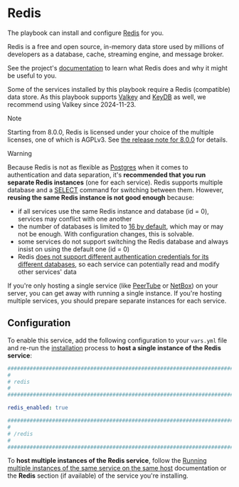 <!--
SPDX-FileCopyrightText: 2023 - 2024 Slavi Pantaleev
SPDX-FileCopyrightText: 2025 Suguru Hirahara

SPDX-License-Identifier: AGPL-3.0-or-later
-->

# Redis

The playbook can install and configure [Redis](https://redis.io/) for you.

Redis is a free and open source, in-memory data store used by millions of developers as a database, cache, streaming engine, and message broker.

See the project's [documentation](https://redis.io/docs/latest/) to learn what Redis does and why it might be useful to you.

Some of the services installed by this playbook require a Redis (compatible) data store. As this playbook supports [Valkey](valkey.md) and [KeyDB](keydb.md) as well, we recommend using Valkey since 2024-11-23.

> [!NOTE]
> Starting from 8.0.0, Redis is licensed under your choice of the multiple licenses, one of which is AGPLv3. See [the release note for 8.0.0](https://github.com/redis/redis/releases/tag/8.0.0) for details.

> [!WARNING]
> Because Redis is not as flexible as [Postgres](postgres.md) when it comes to authentication and data separation, it's **recommended that you run separate Redis instances** (one for each service). Redis supports multiple database and a [SELECT](https://redis.io/commands/select/) command for switching between them. However, **reusing the same Redis instance is not good enough** because:
>
> - if all services use the same Redis instance and database (id = 0), services may conflict with one another
> - the number of databases is limited to [16 by default](https://github.com/redis/redis/blob/aa2403ca98f6a39b6acd8373f8de1a7ba75162d5/redis.conf#L376-L379), which may or may not be enough. With configuration changes, this is solvable.
> - some services do not support switching the Redis database and always insist on using the default one (id = 0)
> - Redis [does not support different authentication credentials for its different databases](https://stackoverflow.com/a/37262596), so each service can potentially read and modify other services' data
>
> If you're only hosting a single service (like [PeerTube](peertube.md) or [NetBox](netbox.md)) on your server, you can get away with running a single instance. If you're hosting multiple services, you should prepare separate instances for each service.

## Configuration

To enable this service, add the following configuration to your `vars.yml` file and re-run the [installation](../installing.md) process to **host a single instance of the Redis service**:

```yaml
########################################################################
#                                                                      #
# redis                                                                #
#                                                                      #
########################################################################

redis_enabled: true

########################################################################
#                                                                      #
# /redis                                                               #
#                                                                      #
########################################################################
```

To **host multiple instances of the Redis service**, follow the [Running multiple instances of the same service on the same host](../running-multiple-instances.md) documentation or the **Redis** section (if available) of the service you're installing.
